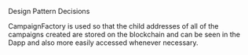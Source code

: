 Design Pattern Decisions

CampaignFactory is used so that the child addresses of all of the campaigns
created are stored on the blockchain and can be seen in the Dapp and also more
easily accessed whenever necessary.
